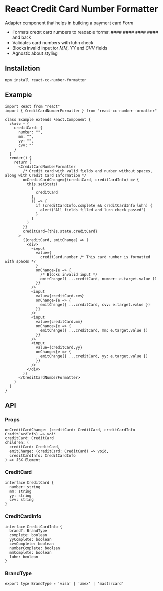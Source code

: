 # React Credit Card Number Formatter

Adapter component that helps in building a payment card *Form*

* Formats credit card numbers to readable format #### #### #### #### and back
* Validates card numbers with luhn check
* Blocks invalid input for *MM*, *YY* and *CVV* fields
* Agnostic about styling

## Installation

```
npm install react-cc-number-formatter
```

## Example 


```JSX
import React from "react"
import { CreditCardNumberFormatter } from "react-cc-number-formatter"

class Example extends React.Component {
  state = {
    creditCard: {
      number: "",
      mm: "",
      yy: "",
      cvv: ""
    }
  }
  render() {
    return (
      <CreditCardNumberFormatter
        /* Credit card with valid fields and number without spaces, along with Credit Card Information */
        onCreditCardChange={(creditCard, creditCardInfo) => {
          this.setState(
            {
              creditCard
            },
            () => {
              if (creditCardInfo.complete && creditCardInfo.luhn) {
                alert("All fields filled and luhn check passed")
              }
            }
          )
        }}
        creditCard={this.state.creditCard}
      >
        {(creditCard, emitChange) => (
          <div>
            <input
              value={
                creditCard.number /* This card number is formatted with spaces */
              }
              onChange={e => {
                /* Blocks invalid input */
                emitChange({ ...creditCard, number: e.target.value })
              }}
            />
            <input
              value={creditCard.cvv}
              onChange={e => {
                emitChange({ ...creditCard, cvv: e.target.value })
              }}
            />
            <input
              value={creditCard.mm}
              onChange={e => {
                emitChange({ ...creditCard, mm: e.target.value })
              }}
            />
            <input
              value={creditCard.yy}
              onChange={e => {
                emitChange({ ...creditCard, yy: e.target.value })
              }}
            />
          </div>
        )}
      </CreditCardNumberFormatter>
    )
  }
}
```

## API

### Props

```JSX
onCreditCardChange: (creditCard: CreditCard, creditCardInfo: CreditCardInfo) => void
creditCard: CreditCard
children: (
  creditCard: CreditCard,
  emitChange: (creditCard: CreditCard) => void,
  creditCardInfo: CreditCardInfo
) => JSX.Element
```

### CreditCard

```JSX
interface CreditCard {
  number: string
  mm: string
  yy: string
  cvv: string
}
```

### CreditCardInfo

```JSX
interface CreditCardInfo {
  brand?: BrandType
  complete: boolean
  yyComplete: boolean
  cvvComplete: boolean
  numberComplete: boolean
  mmComplete: boolean
  luhn: boolean
}
```

### BrandType

```JSX
export type BrandType = 'visa' | 'amex' | 'mastercard'
```



